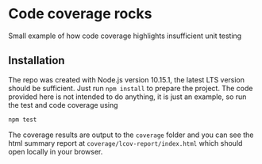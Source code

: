 # Code coverage rocks
Small example of how code coverage highlights insufficient unit testing

## Installation
The repo was created with Node.js version 10.15.1, the latest LTS version should be sufficient. Just run `npm install` to prepare the project. The code provided here is not intended to do anything, it is just an example, so run the test and code coverage using

```javascript
npm test
```

The coverage results are output to the `coverage` folder and you can see the html summary report at `coverage/lcov-report/index.html` which should open locally in your browser.

## 